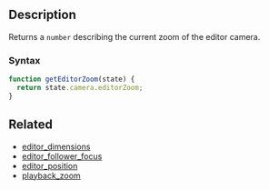 ## Description

Returns a `number` describing the current zoom of the editor camera.

### Syntax

```js
function getEditorZoom(state) {
  return state.camera.editorZoom;
}
```

## Related

- [editor_dimensions](./editor_dimensions.md)
- [editor_follower_focus](./editor_follower_focus.md)
- [editor_position](./editor_position.md)
- [playback_zoom](./playback_zoom.md)
